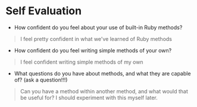 # Self Evaluation

- How confident do you feel about your use of built-in Ruby methods?
> I feel pretty confident in what we've learned of Ruby methods

- How confident do you feel writing simple methods of your own?
> I feel confident writing simple methods of my own

- What questions do you have about methods, and what they are capable of? (ask a question!!!)
> Can you have a method within another method, and what would that be useful for? I should experiment with this myself later.
